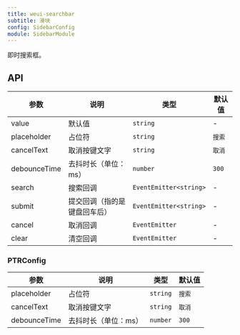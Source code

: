 ```yaml
---
title: weui-searchbar
subtitle: 滑块
config: SidebarConfig
module: SidebarModule
---
```


即时搜索框。

## API

参数 | 说明 | 类型 | 默认值
----|------|-----|------
value | 默认值 | `string` | -
placeholder | 占位符 | `string` | `搜索`
cancelText | 取消按键文字 | `string` | `取消`
debounceTime | 去抖时长（单位：ms） | `number` | `300`
search | 搜索回调 | `EventEmitter<string>` | -
submit | 提交回调（指的是键盘回车后） | `EventEmitter<string>` | -
cancel | 取消回调 | `EventEmitter` | -
clear | 清空回调 | `EventEmitter` | -

### PTRConfig

参数 | 说明 | 类型 | 默认值
----|------|-----|------
placeholder | 占位符 | `string` | `搜索`
cancelText | 取消按键文字 | `string` | `取消`
debounceTime | 去抖时长（单位：ms） | `number` | `300`
